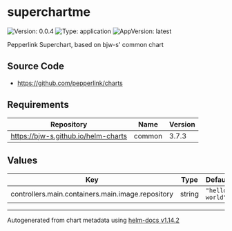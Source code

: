 # superchartme

![Version: 0.0.4](https://img.shields.io/badge/Version-0.0.4-informational?style=flat-square) ![Type: application](https://img.shields.io/badge/Type-application-informational?style=flat-square) ![AppVersion: latest](https://img.shields.io/badge/AppVersion-latest-informational?style=flat-square)

Pepperlink Superchart, based on bjw-s' common chart

## Source Code

* <https://github.com/pepperlink/charts>

## Requirements

| Repository | Name | Version |
|------------|------|---------|
| https://bjw-s.github.io/helm-charts | common | 3.7.3 |

## Values

| Key | Type | Default | Description |
|-----|------|---------|-------------|
| controllers.main.containers.main.image.repository | string | `"hello-world"` |  |

----------------------------------------------
Autogenerated from chart metadata using [helm-docs v1.14.2](https://github.com/norwoodj/helm-docs/releases/v1.14.2)
